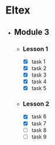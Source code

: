 # Eltex

- ## Module 3
   - ### Lesson 1
     - [X] task 1
     - [X] task 2
     - [X] task 3
     - [X] task 4
     - [X] task 5
   - ### Lesson 2
     - [X] task 6
     - [X] task 7
     - [ ] task 8
     - [ ] task 9

